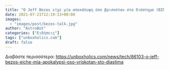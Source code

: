 ```yaml
---
title: "Ο Jeff Bezos είχε μία αποκάλυψη όσο βρισκόταν στο διάστημα (BINTEO)"
date: 2021-07-21T12:19:13+00:00
images:
  - "images/post/bezos-talk.jpg"
author: "AstroBot"
categories: ["Ειδήσεις"]
tags: ["unboxholics.com"]
draft: false
---
```




Διαβάστε περισσότερα: https://unboxholics.com/news/tech/86103-o-jeff-bezos-eiche-mia-apokalypsi-oso-vriskotan-sto-diastima
